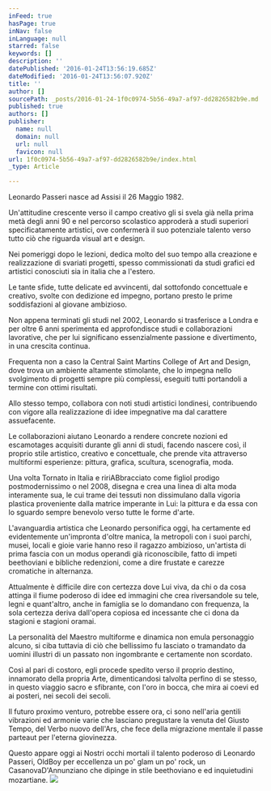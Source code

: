 ```yaml
---
inFeed: true
hasPage: true
inNav: false
inLanguage: null
starred: false
keywords: []
description: ''
datePublished: '2016-01-24T13:56:19.685Z'
dateModified: '2016-01-24T13:56:07.920Z'
title: ''
author: []
sourcePath: _posts/2016-01-24-1f0c0974-5b56-49a7-af97-dd2826582b9e.md
published: true
authors: []
publisher:
  name: null
  domain: null
  url: null
  favicon: null
url: 1f0c0974-5b56-49a7-af97-dd2826582b9e/index.html
_type: Article

---
```

Leonardo Passeri nasce ad Assisi il 26 Maggio 1982\.

Un'attitudine crescente verso il campo creativo gli si svela già nella prima metà degli anni 90 e nel percorso scolastico approderà a studi superiori specificatamente artistici, ove confermerà il suo potenziale talento verso tutto ciò che riguarda visual art e design.

Nei pomeriggi dopo le lezioni, dedica molto del suo tempo alla creazione e realizzazione di svariati progetti, spesso commissionati da studi grafici ed artistici conosciuti sia in italia che a l'estero.

Le tante sfide, tutte delicate ed avvincenti, dal sottofondo concettuale e creativo, svolte con dedizione ed impegno, portano presto le prime soddisfazioni al giovane ambizioso.

Non appena terminati gli studi nel 2002, Leonardo si trasferisce a Londra e per oltre 6 anni sperimenta ed approfondisce studi e collaborazioni lavorative, che per lui significano essenzialmente passione e divertimento, in una crescita continua.

Frequenta non a caso la Central Saint Martins College of Art and Design, dove trova un ambiente altamente stimolante, che lo impegna nello svolgimento di progetti sempre più complessi, eseguiti tutti portandoli a termine con ottimi risultati.

Allo stesso tempo, collabora con noti studi artistici londinesi, contribuendo con vigore alla realizzazione di idee impegnative ma dal carattere assuefacente.

Le collaborazioni aiutano Leonardo a rendere concrete nozioni ed escamotages acquisiti durante gli anni di studi, facendo nascere così, il proprio stile artistico, creativo e concettuale, che prende vita attraverso multiformi esperienze: pittura, grafica, scultura, scenografia, moda.

Una volta Tornato in Italia e ririABbracciato come figliol prodigo postmodernissimo o nel 2008, disegna e crea una linea di alta moda interamente sua, le cui trame dei tessuti non dissimulano dalla vigoria plastica proveniente dalla matrice imperante in Lui: la pittura e da essa con lo sguardo sempre benevolo verso tutte le forme d'arte.

L'avanguardia artistica che Leonardo personifica oggi, ha certamente ed evidentemente un'impronta d'oltre manica, la metropoli con i suoi parchi, musei, locali e gioie varie hanno reso il ragazzo ambizioso, un'artista di prima fascia con un modus operandi già riconoscibile, fatto di impeti beethoviani e bibliche redenzioni, come a dire frustate e carezze cromatiche in alternanza.

Attualmente è difficile dire con certezza dove Lui viva, da chi o da cosa attinga il fiume poderoso di idee ed immagini che crea riversandole su tele, legni e quant'altro, anche in famiglia se lo domandano con frequenza, la sola certezza deriva dall'opera copiosa ed incessante che ci dona da stagioni e stagioni oramai.

La personalità del Maestro multiforme e dinamica non emula personaggio alcuno, si ciba tuttavia di ciò che bellissimo fu lasciato o tramandato da uomini illustri di un passato non ingombrante e certamente non scordato.

Così al pari di costoro, egli procede spedito verso il proprio destino, innamorato della propria Arte, dimenticandosi talvolta perfino di se stesso, in questo viaggio sacro e sfibrante, con l'oro in bocca, che mira ai coevi ed ai posteri, nei secoli dei secoli.

Il futuro proximo venturo, potrebbe essere ora, ci sono nell'aria gentili vibrazioni ed armonie varie che lasciano pregustare la venuta del Giusto Tempo, del Verbo nuovo dell'Ars, che fece della migrazione mentale il passe parteaut per l'eterna giovinezza.

Questo appare oggi ai Nostri occhi mortali il talento poderoso di Leonardo Passeri, OldBoy per eccellenza un po' glam un po' rock, un CasanovaD'Annunziano che dipinge in stile beethoviano e ed inquietudini mozartiane.
![](https://the-grid-user-content.s3-us-west-2.amazonaws.com/d179a5c6-9440-4e5f-b390-333e380c6c7d.jpg)